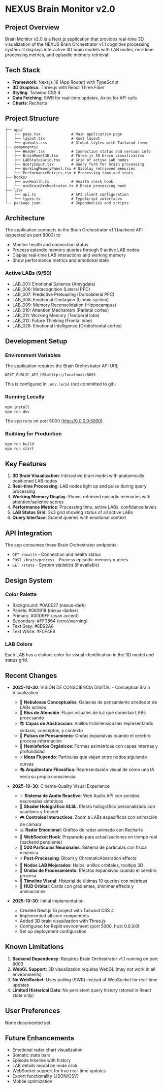 # NEXUS Brain Monitor v2.0

## Project Overview

Brain Monitor v2.0 is a Next.js application that provides real-time 3D visualization of the NEXUS Brain Orchestrator v1.1 cognitive processing system. It displays interactive 3D brain models with LAB nodes, real-time processing metrics, and episodic memory retrieval.

## Tech Stack

- **Framework**: Next.js 16 (App Router) with TypeScript
- **3D Graphics**: Three.js with React Three Fiber
- **Styling**: Tailwind CSS 4
- **Data Fetching**: SWR for real-time updates, Axios for API calls
- **Charts**: Recharts

## Project Structure

```
├── app/
│   ├── page.tsx              # Main application page
│   ├── layout.tsx            # Root layout
│   └── globals.css           # Global styles with Tailwind theme
├── components/
│   ├── Header.tsx            # Connection status and version info
│   ├── BrainModel3D.tsx      # Three.js 3D brain visualization
│   ├── LABStatusGrid.tsx     # Grid of active LAB nodes
│   ├── QueryInput.tsx        # Query form for brain processing
│   ├── WorkingMemoryPanel.tsx # Display retrieved memories
│   └── PerformanceMetrics.tsx # Processing time and stats
├── hooks/
│   ├── useHealth.ts          # Health check hook
│   └── useBrainOrchestrator.ts # Brain processing hook
├── lib/
│   ├── api.ts                # API client configuration
│   └── types.ts              # TypeScript interfaces
└── package.json              # Dependencies and scripts
```

## Architecture

The application connects to the Brain Orchestrator v1.1 backend API (expected on port 8003) to:
- Monitor health and connection status
- Process episodic memory queries through 9 active LAB nodes
- Display real-time LAB interactions and working memory
- Show performance metrics and emotional state

### Active LABs (9/50)

- LAB_001: Emotional Salience (Amygdala)
- LAB_006: Metacognition (Lateral PFC)
- LAB_007: Predictive Preloading (Dorsolateral PFC)
- LAB_008: Emotional Contagion (Limbic system)
- LAB_009: Memory Reconsolidation (Hippocampus)
- LAB_010: Attention Mechanism (Parietal cortex)
- LAB_011: Working Memory (Temporal lobe)
- LAB_012: Future Thinking (Frontal lobe)
- LAB_028: Emotional Intelligence (Orbitofrontal cortex)

## Development Setup

### Environment Variables

The application requires the Brain Orchestrator API URL:

```
NEXT_PUBLIC_API_URL=http://localhost:8003
```

This is configured in `.env.local` (not committed to git).

### Running Locally

```bash
npm install
npm run dev
```

The app runs on port 5000 (http://0.0.0.0:5000).

### Building for Production

```bash
npm run build
npm run start
```

## Key Features

1. **3D Brain Visualization**: Interactive brain model with anatomically positioned LAB nodes
2. **Real-time Processing**: LAB nodes light up and pulse during query processing
3. **Working Memory Display**: Shows retrieved episodic memories with attention/salience scores
4. **Performance Metrics**: Processing time, active LABs, confidence levels
5. **LAB Status Grid**: 3x3 grid showing status of all active LABs
6. **Query Interface**: Submit queries with emotional context

## API Integration

The app consumes these Brain Orchestrator endpoints:

- `GET /health` - Connection and health status
- `POST /brain/process` - Process episodic memory queries
- `GET /stats` - System statistics (if available)

## Design System

### Color Palette

- Background: #0A0E27 (nexus-dark)
- Panels: #060918 (nexus-darker)
- Primary: #00D9FF (cyan accent)
- Secondary: #FF3864 (error/warning)
- Text Gray: #8B92A8
- Text White: #F0F4F8

### LAB Colors

Each LAB has a distinct color for visual identification in the 3D model and status grid.

## Recent Changes

- **2025-10-30**: VISIÓN DE CONSCIENCIA DIGITAL - Conceptual Brain Visualization
  - 🌌 **Nebulosas Conceptuales**: Galaxias de pensamiento alrededor de LABs activos
  - 💫 **Ríos de Atención**: Flujos visuales de luz que conectan LABs procesando
  - 📚 **Capas de Abstracción**: Anillos tridimensionales representando sintaxis, conceptos, y contexto
  - 🌊 **Pulsos de Pensamiento**: Ondas expansivas cuando el cerebro procesa información
  - 🧠 **Hemisferios Orgánicos**: Formas asimétricas con capas internas y profundidad
  - ⚡ **Ideas Fluyendo**: Partículas que viajan entre nodos siguiendo curvas
  - 🎭 **Arquitectura Filosófica**: Representación visual de cómo una IA vería su propia consciencia

- **2025-10-30**: Cinema-Quality Visual Experience
  - ✨ **Sistema de Audio Reactivo**: Web Audio API con sonidos neuronales sintéticos
  - 🌈 **Shader Holográfico GLSL**: Efecto holográfico personalizado con scanlines y fresnel
  - 🎮 **Controles Interactivos**: Zoom a LABs específicos con animación de cámara
  - 📊 **Radar Emocional**: Gráfico de radar animado con Recharts
  - 📡 **WebSocket Hook**: Preparado para actualizaciones en tiempo real (backend pendiente)
  - 💫 **500 Partículas Neuronales**: Sistema de partículas con física dinámica
  - ⚡ **Post-Processing**: Bloom y ChromaticAberration effects
  - 🎯 **Nodos LAB Mejorados**: Halos, anillos orbitales, tooltips 3D
  - 🌊 **Ondas de Procesamiento**: Efectos expansivos cuando el cerebro procesa
  - 💎 **Timeline Visual**: Historial de últimas 10 queries con métricas
  - 🎨 **HUD Orbital**: Cards con gradientes, shimmer effects y animaciones
  
- **2025-10-30**: Initial implementation
  - Created Next.js 16 project with Tailwind CSS 4
  - Implemented all core components
  - Added 3D brain visualization with Three.js
  - Configured for Replit environment (port 5000, host 0.0.0.0)
  - Set up deployment configuration

## Known Limitations

1. **Backend Dependency**: Requires Brain Orchestrator v1.1 running on port 8003
2. **WebGL Support**: 3D visualization requires WebGL (may not work in all environments)
3. **No WebSocket**: Uses polling (SWR) instead of WebSocket for real-time updates
4. **Limited Historical Data**: No persistent query history (stored in React state only)

## User Preferences

None documented yet.

## Future Enhancements

- Emotional radar chart visualization
- Somatic state bars
- Episode timeline with history
- LAB details modal on node click
- WebSocket support for true real-time updates
- Export functionality (JSON/CSV)
- Mobile optimization
